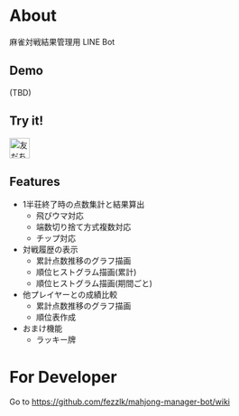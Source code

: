 # About
麻雀対戦結果管理用 LINE Bot

## Demo
(TBD)

## Try it!
<a href="https://lin.ee/JzAiLbG"><img src="https://scdn.line-apps.com/n/line_add_friends/btn/ja.png" alt="友だち追加" height="36" border="0"></a>

## Features
- 1半荘終了時の点数集計と結果算出
  - 飛びウマ対応
  - 端数切り捨て方式複数対応
  - チップ対応
- 対戦履歴の表示
  - 累計点数推移のグラフ描画
  - 順位ヒストグラム描画(累計)
  - 順位ヒストグラム描画(期間ごと)
- 他プレイヤーとの成績比較
  - 累計点数推移のグラフ描画
  - 順位表作成
- おまけ機能
  - ラッキー牌

# For Developer
Go to https://github.com/fezzlk/mahjong-manager-bot/wiki
